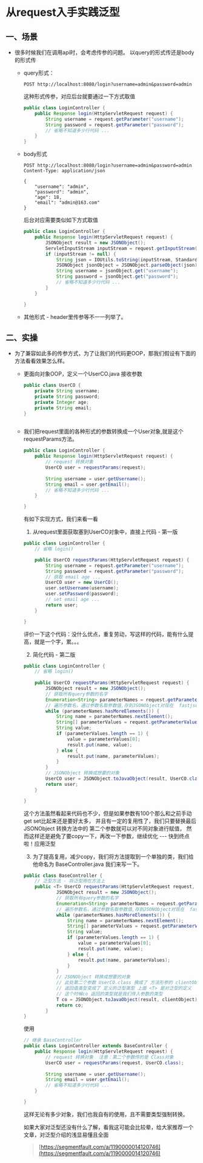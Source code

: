 # 从request入手实践泛型

## 一、场景

- 很多时候我们在调用api时，会考虑传参的问题。 以query的形式传还是body的形式传

  - query形式：
    ```http request
    POST http://localhost:8080/login?username=admin&password=admin
    ```
    这种形式传参，对应后台就要通过一下方式取值
    ```java
    public class LoginController {
        public Response login(HttpServletRequest request) {
            String username = request.getParameter("username");
            String password = request.getParameter("password");
            // 省略不知道多少行代码 ...
        }
    }
    ```

  - body形式

    ```http request
    POST http://localhost:8080/login?username=admin&password=admin
    Content-Type: application/json
    
    {
        "username": "admin",
        "password": "admin",
        "age": 18,
        "email": "admin@163.com"
    }
    ```
    后台对应需要类似如下方式取值
    
    ```java
    public class LoginController {
        public Response login(HttpServletRequest request) {
            JSONObject result = new JSONObject();
            ServletInputStream inputStream = request.getInputStream();
            if (inputStream != null) {
                String json = IOUtils.toString(inputStream, StandardCharsets.UTF_8);
                JSONObject jsonObject = JSONObject.parseObject(json);
                String username = jsonObject.get("username");
                String password = jsonObject.get("password");
                // 省略不知道多少行代码 ...
            }
        }
    
    }

    ```
  - 其他形式 - header里传参等不一一列举了。
    
## 二、实操
- 为了兼容如此多的传参方式，为了让我们的代码更OOP，那我们假设有下面的方法看看效果怎么样。
  - 更面向对象OOP，定义一个UserCO.java 接收参数
    ```java
    public class UserCO {
        private String username;
        private String password;
        private Integer age;
        private String email;
    }
        
    ```
    
  - 我们把request里面的各种形式的参数转换成一个User对象,就是这个requestParams方法。
    ```java
    public class LoginController {
        public Response login(HttpServletRequest request) {
            // request 转换对象
            UserCO user = requestParams(request);
            
            String username = user.getUsername();
            String email = user.getEmail();
            // 省略不知道多少行代码 ...
        }
    
    }
    ```
    有如下实现方式，我们来看一看
    
    1. 从request里面获取塞到UserCO对象中，直接上代码 - 第一版
    ```java
    public class LoginController {
        // 省略 login()
    
        public UserCO requestParams(HttpServletRequest request) {
            String username = request.getParameter("username");
            String password = request.getParameter("password");
            // 获取 email age ...
            UserCO user = new UserCO();
            user.setUsername(username);
            user.setPassword(password);
            // set email age ...
            return user;
        }
    
    }
    ```
    评价一下这个代码：没什么优点，重复劳动，写这样的代码，能有什么提高，就是一个字，累。。。
    
    2. 简化代码 - 第二版
    ```java
    public class LoginController {
        // 省略 login()
        
        public UserCO requestParams(HttpServletRequest request) {
            JSONObject result = new JSONObject();
            // 获取所有query参数的名字
            Enumeration<String> parameterNames = request.getParameterNames();
            // 遍历参数名，通过参数名取参数值,存到JSONObject对现在  fastjson 包中提供
            while (parameterNames.hasMoreElements()) {
                String name = parameterNames.nextElement();
                String[] parameterValues = request.getParameterValues(name);
                String value;
                if (parameterValues.length == 1) {
                    value = parameterValues[0];
                    result.put(name, value);
                } else {
                    result.put(name, parameterValues);
                }
            }
            // JSONObject 转换成想要的对象
            UserCO user = JSONObject.toJavaObject(result, UserCO.class);
            return user;
        }
    
    }
    ```
    这个方法虽然看起来代码也不少，但是如果参数有100个那么和之前手动 get set比起来还是要好太多，
    并且有一定的复用性了，我们只要替换最后JSONObject 转换方法中的 第二个参数就可以对不同对象进行赋值，
    然而这样还是避免了要copy一下，再改一下参数，继续优化 --- 快到终点啦！应用泛型
    
    3. 为了提高复用，减少copy，我们将方法提取到一个单独的类，我们给他命名为 BaseController.java
    我们来写一下。
    ```java
    public class BaseController {
        // 泛型方法 - 将泛型用在方法上
        public <T> UserCO requestParams(HttpServletRequest request, Class<T> clientObject) {
                JSONObject result = new JSONObject();
                // 获取所有query参数的名字
                Enumeration<String> parameterNames = request.getParameterNames();
                // 遍历参数名，通过参数名取参数值,存到JSONObject对现在  fastjson 包中提供
                while (parameterNames.hasMoreElements()) {
                    String name = parameterNames.nextElement();
                    String[] parameterValues = request.getParameterValues(name);
                    String value;
                    if (parameterValues.length == 1) {
                        value = parameterValues[0];
                        result.put(name, value);
                    } else {
                        result.put(name, parameterValues);
                    }
                }
                // JSONObject 转换成想要的对象
                // 此处第二个参数 UserCO.class 换成了 方法形参的 clientObject
                // 返回值类型变成了 定义的泛型类型 上面 <T> 是对泛型的定义
                // 这个时候co 返回的类型就是我们传入参数的类型
                T co = JSONObject.toJavaObject(result, clientObject);
                return co;
            }
    }
    ```
    
    使用

    ```java
    // 继承 BaseController 
    public class LoginController extends BaseController {
        public Response login(HttpServletRequest request) {
            // request 转换对象  注意：第二个参数传的是 Class对象
            UserCO user = requestParams(request, UserCO.class);
            
            String username = user.getUsername();
            String email = user.getEmail();
            // 省略不知道多少行代码 ...
        }
    
    }
    ```
    
    这样无论有多少对象，我们也我自有的使用，且不需要类型强制转换。
    
    如果大家对泛型还没有什么了解，看我这可能会比较晕，给大家推荐一个文章，对泛型介绍的浅显易懂且全面
    > [https://segmentfault.com/a/1190000014120746](https://segmentfault.com/a/1190000014120746)
